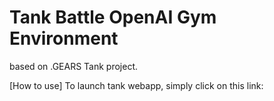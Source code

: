 # Tank Battle OpenAI Gym Environment 
based on .GEARS Tank project.

[How to use]
To launch tank webapp, simply click on this link: 
